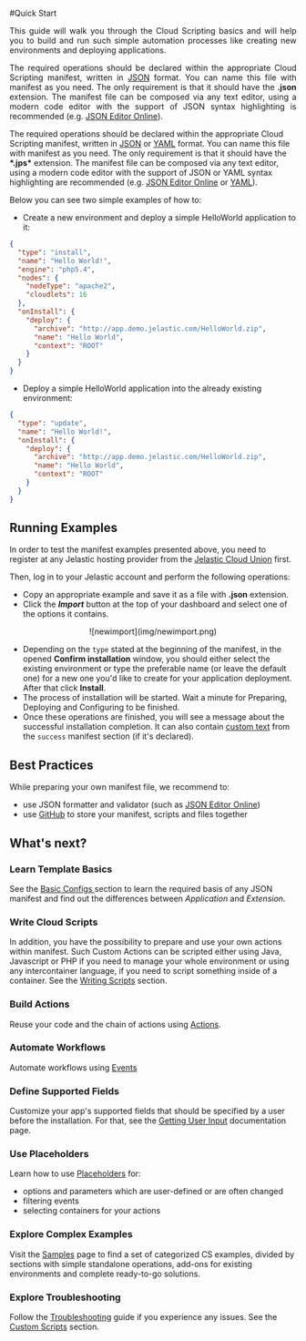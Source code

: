 #Quick Start 
<p dir="ltr" style="text-align: justify;">This guide will walk you through the Cloud Scripting basics and will help you to build and run such simple automation processes like creating new environments and deploying applications.</p>

<p dir="ltr" style="text-align: justify;">The required operations should be declared within the appropriate Cloud Scripting manifest, written in <a href="http://www.json.org/" target="_blank">JSON</a> format. You can name this file with manifest as you need. The only requirement is that it should have the <b>.json</b> extension. The manifest file can be composed via any text editor, using a modern code editor with the support of JSON syntax highlighting is recommended (e.g. <a href="http://jsoneditoronline.org/" target="_blank">JSON Editor Online</a>).</p>
The required operations should be declared within the appropriate Cloud Scripting manifest, written in <a href="http://www.json.org/" target="_blank">JSON</a> or <a href="http://www.yaml.org/" target="_blank">YAML</a> format. You can name this file with manifest as you need. The only requirement is that it should have the <b>*.jps*</b> extension. The manifest file can be composed via any text editor, using a modern code editor with the support of JSON or YAML syntax highlighting are recommended (e.g. <a href="http://jsoneditoronline.org/" target="_blank">JSON Editor Online</a> or <a href="http://yaml-online-parser.appspot.com/" target="_blank">YAML</a>).        

Below you can see two simple examples of how to: 

- Create a new environment and deploy a simple HelloWorld application to it: 

``` json
{
  "type": "install",
  "name": "Hello World!",
  "engine": "php5.4",
  "nodes": {
    "nodeType": "apache2",
    "cloudlets": 16
  },
  "onInstall": {
    "deploy": {
      "archive": "http://app.demo.jelastic.com/HelloWorld.zip",
      "name": "Hello World",
      "context": "ROOT"
    }
  }
}
```

- Deploy a simple HelloWorld application into the already existing environment:

``` json
{
  "type": "update",
  "name": "Hello World!",
  "onInstall": {
    "deploy": {
      "archive": "http://app.demo.jelastic.com/HelloWorld.zip",
      "name": "Hello World",
      "context": "ROOT"
    }
  }
}
```

<h2>Running Examples</h2>

In order to test the manifest examples presented above, you need to register at any Jelastic hosting provider from the <a href="https://jelastic.cloud" target="_blank">Jelastic Cloud Union</a> first.       

Then, log in to your Jelastic account and perform the following operations: 

- Copy an appropriate example and save it as a file with <b>.json</b> extension.   
- Click the ***Import*** button at the top of your dashboard and select one of the options it contains.        

<center>![newimport](img/newimport.png)</center>          

- Depending on the `type` stated at the beginning of the manifest, in the opened <b>Confirm installation</b> window, you should either select the existing environment or type the preferable name (or leave the default one) for a new one you'd like to create for your application deployment. After that click <b>Install</b>.
- The process of installation will be started. Wait a minute for Preparing, Deploying and Configuring to be finished.
- Once these operations are finished, you will see a message about the successful installation completion. It can also contain <a href="/creating-manifest/relative-links/#success-text-customization" target="blank">custom text</a> from the `success` manifest section (if it's declared).

## Best Practices
While preparing your own manifest file, we recommend to:

- use JSON formatter and validator (such as <a href="http://jsoneditoronline.org/" target="_blank">JSON Editor Online</a>)         
- use <a href="https://github.com/" target="_blank">GitHub</a> to store your manifest, scripts and files together  

<h2> What's next?</h2>

### Learn Template Basics

See the <a href="/creating-manifest/template-basics/" target="_blank">Basic Configs </a> section to learn the required basis of any JSON manifest and find out the differences between <em>Application</em> and <em>Extension</em>.    

### Write Cloud Scripts  

In addition, you have the possibility to prepare and use your own actions within manifest. Such Custom Actions can be scripted either using Java, Javascript or PHP if you need to manage your whole environment or using any intercontainer language, if you need to script something inside of a container.
See the <a href="/creating-manifest/writing-scripts/" target="_blank">Writing Scripts</a> section.

### Build Actions        

Reuse your code and the chain of actions using <a href="/reference/actions/" target="_blank">Actions</a>.

### Automate Workflows

Automate workflows using <a href="/reference/events/" target="_blank">Events</a>                

### Define Supported Fields

Customize your app's supported fields that should be specified by a user before the installation. For that, see the <a href="/creating-manifest/user-input-parameters/" target="_blank">Getting User Input</a> documentation page.            

### Use Placeholders

Learn how to use <a href="/reference/placeholders/" target="_blank">Placeholders</a> for:                         

- options and parameters which are user-defined or are often changed</li>     
- filtering events</li>   
- selecting containers for your actions</li></ul>     

### Explore Complex Examples

Visit the <a href="/samples/" target="_blank">Samples</a> page to find a set of categorized CS examples, divided by sections with simple standalone operations, add-ons for existing environments and complete ready-to-go solutions.                    

### Explore Troubleshooting   

Follow the <a href="/troubleshooting/" target="_blank">Troubleshooting</a> guide if you experience any issues. See the <a href="/creating-manifest/custom-scripts/" target="_blank">Custom Scripts</a> section.                                 
 
     